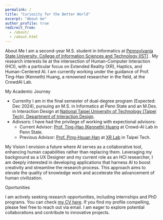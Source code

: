 ```yaml
---
permalink: /
title: "Curiosity for the Better World"
excerpt: "About me"
author_profile: true
redirect_from: 
  - /about/
  - /about.html
---
```

About Me
I am a second-year M.S. student in Informatics at [Pennsylvania State University, College of Information Sciences and Technology (IST)](https://ist.psu.edu/) . My research interests lie at the intersection of Human-Computer Interaction (HCI), with a particular focus on Extended Reality (XR), Haptics, and Human-Centered AI. I am currently working under the guidance of Prof. Ting-Hao (Kenneth) Huang, a renowned researcher in the field, at the CrowdAI Lab.


My Academic Journey
- Currenlty I am in the final semester of dual-degree program (Expected: Dec 2024), pursuing an M.S. in Informatics at Penn State and an M.Des. in Interaction Design at [National Taipei University of Technology (Taipei Tech), Department of Interaction Design](https://ixd.ntut.edu.tw/index.php?Lang=en).
- Adivsors: I have had the privilege of working with expectional advisors:
  - Current Advisor: [Prof. Ting-Hao (Kenneth) Huang](https://crowd.ist.psu.edu/) at Crowd-AI Lab in Penn State. 
  - Previous Advisor: [Prof. Ping-Hsuan Han](https://pinghsuan.info/) at [XR Lab](https://www.youtube.com/@xrlabntut0411) in Taipei Tech.

My Vision
I envision a future where AI serves as a collaborative tool, enhancing human capabilities rather than replacing them. Leveraging my background as a UX Designer and my current role as an HCI researcher, I am deeply interested in developing applications that harness AI to boost creativity and streamline the research process.  This approach aims to elevate the quality of knowledge work and accelerate the advancement of human civilization.

Oportunities

I am actively seeking research opportunities, including internships and PhD programs. You can check [my CV here](./publicFiles/CV.pdf). If you find my profile compelling, please feel free to reach out via email. I am eager to explore potential collaborations and contribute to innovative projects.

<!-- I am a second-year M.S. student Informatics at [Pennsylvania State University, College of Information Sciences and Technology (IST)](https://ist.psu.edu/). My core research focus is Human-Computer Interaction (HCI), where I aim to develop technologies that serve human needs and enhance human capabilities. My interests span several interconnected areas, including Extended Reality (XR) and Haptics, Human-Centered AI, and the exploration of technology's potential in various setting such as Entertainment, Health, Knowledge Work. My research goal is to create technology that serve humans, fostering a collaborative relationship where technology enhances huamn well-being.

Throughout my academic journey, I have been fortunate to meet and work with exceptional advisors who have guided me through this challenging yet rewarding path:
- Currently I am under the guidance of [Prof. Ting-Hao (Kenneth) Huang](https://crowd.ist.psu.edu/) at Crowd-AI Lab in Penn State. 
- Prior to my current M.S. studies, I completed my M.Des. in Interaction Design at [National Taipei University of Technology, Department of Interaction Design](https://ixd.ntut.edu.tw/index.php?Lang=en), where I had the privilege of being advised by [Prof. Ping-Hsuan Han](https://pinghsuan.info/) at XRLab. 

I envision the future where AI could be a good 'collaborator' and 'tool' for human user, but not replacing human. 
With my prior experience as UX Designer and current HCI researcher, I am particularly interested into developing application utlizing AI to facilitate creativivty and research process (which to help us to produce high quality of knowledge work and speed up the force to push further human civilization)

I am actively seeking research opportunities, including internships and PhD programs. If you find my profile compelling, please don't hesitate to reach out via email. I would love to explore potential collaborations together. -->